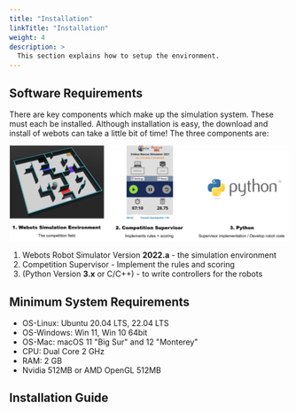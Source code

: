 ```yaml
---
title: "Installation"
linkTitle: "Installation"
weight: 4
description: >
  This section explains how to setup the environment.
---
```


## Software Requirements
There are key components which make up the simulation system. These must each be installed. Although installation is easy, the download and install of webots can take a little bit of time! The three components are:

![](components.png)

1. Webots Robot Simulator Version **2022.a** - the simulation environment
1. Competition Supervisor - Implement the rules and scoring
1. (Python Version **3.x** or C/C++) - to write controllers for the robots

## Minimum System Requirements
* OS-Linux: Ubuntu 20.04 LTS, 22.04 LTS
* OS-Windows: Win 11, Win 10 64bit
* OS-Mac: macOS 11 "Big Sur" and 12 "Monterey"
* CPU: Dual Core 2 GHz
* RAM: 2 GB
* Nvidia 512MB or AMD OpenGL 512MB

## Installation Guide
